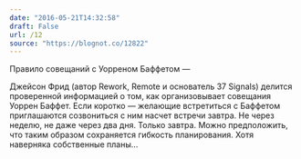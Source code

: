 ```yaml
---
date: "2016-05-21T14:32:58"
draft: False
url: /12
source: "https://blognot.co/12822"
---
```


Правило совещаний с Уорреном Баффетом — 

Джейсон Фрид (автор Rework, Remote и основатель 37 Signals) делится проверенной информацией о том, как организовывает совещания Уоррен Баффет. Если коротко — желающие встретиться с Баффетом приглашаются созвониться с ним насчет встречи завтра. Не через неделю, не даже через два дня. Только завтра. Можно предположить, что таким образом сохраняется гибкость планирования. Хотя наверняка собственные планы...
